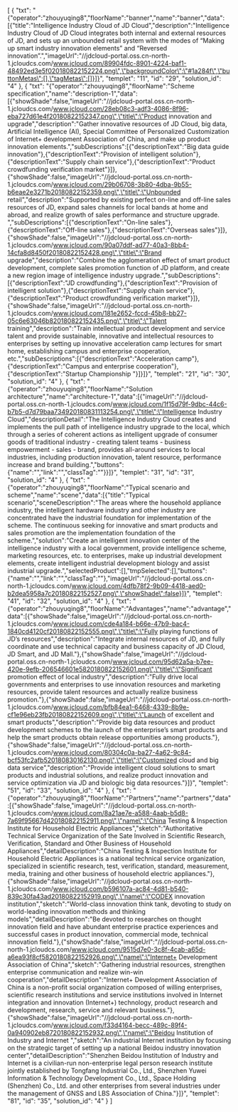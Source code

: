 [
    {
        "txt": "{\"operator\":\"zhouyuqing8\",\"floorName\":\"banner\",\"name\":\"banner\",\"data\":[{\"title\":\"Intelligence Industry Cloud of JD Cloud\",\"description\":\"Intelligence Industry Cloud of JD Cloud integrates both internal and external resources of JD, and sets up an unbounded retail system with the modes of “Making up smart industry innovation elements” and “Reversed innovation”.\",\"imageUrl\":\"//jdcloud-portal.oss.cn-north-1.jcloudcs.com/www.jcloud.com/89904fdc-8901-4224-baf1-48492ed3e5f020180822152224.png\",\"backgroundColor\":\"#1a284f\",\"buttonMetas\":[],\"tagMetas\":[]}]}",
        "templet": "11",
        "id": "29",
        "solution_id": "4"
    },
    {
        "txt": "{\"operator\":\"zhouyuqing8\",\"floorName\":\"Scheme specification\",\"name\":\"description-1\",\"data\":[{\"showShade\":false,\"imageUrl\":\"//jdcloud-portal.oss.cn-north-1.jcloudcs.com/www.jcloud.com/28eb08c3-adf3-4086-8f96-eba727d61e4f20180822152347.png\",\"title\":\"Product innovation and upgrade\",\"description\":\"Gather innovative resources of JD Cloud, big data, Artificial Intelligence (AI), Special Committee of Personalized Customization of Internet+ development Association of China, and make up product innovation elements.\",\"subDescriptions\":[{\"descriptionText\":\"Big data guide innovation\"},{\"descriptionText\":\"Provision of intelligent solution\"},{\"descriptionText\":\"Supply chain service\"},{\"descriptionText\":\"Product crowdfunding verification market\"}]},{\"showShade\":false,\"imageUrl\":\"//jdcloud-portal.oss.cn-north-1.jcloudcs.com/www.jcloud.com/29b06708-3b80-4dba-9b55-b6eae2e3271b20180822152359.png\",\"title\":\"Unbounded retail\",\"description\":\"Supported by existing perfect on-line and off-line sales resources of JD, expand sales channels for local bands at home and abroad, and realize growth of sales performance and structure upgrade. \",\"subDescriptions\":[{\"descriptionText\":\"On-line sales\"},{\"descriptionText\":\"Off-line sales\"},{\"descriptionText\":\"Overseas sales\"}]},{\"showShade\":false,\"imageUrl\":\"//jdcloud-portal.oss.cn-north-1.jcloudcs.com/www.jcloud.com/90a07ddf-ad77-40a3-8bb4-14cfa8d8450f20180822152428.png\",\"title\":\"Brand upgrade\",\"description\":\"Combine the agglomeration effect of smart product development, complete sales promotion function of JD platform, and create a new region image of intelligence industry upgrade.\",\"subDescriptions\":[{\"descriptionText\":\"JD crowdfunding\"},{\"descriptionText\":\"Provision of intelligent solution\"},{\"descriptionText\":\"Supply chain service\"},{\"descriptionText\":\"Product crowdfunding verification market\"}]},{\"showShade\":false,\"imageUrl\":\"//jdcloud-portal.oss.cn-north-1.jcloudcs.com/www.jcloud.com/181e2652-fccd-45b8-bb27-05c6e63046b820180822152435.png\",\"title\":\"Talent training\",\"description\":\"Train intellectual product development and service talent and provide sustainable, innovative and intellectual resources to enterprises by setting up innovative acceleration camp lectures for smart home, establishing campus and enterprise cooperation, etc.\",\"subDescriptions\":[{\"descriptionText\":\"Acceleration camp\"},{\"descriptionText\":\"Campus and enterprise cooperation\"},{\"descriptionText\":\"Startup Championship \"}]}]}",
        "templet": "21",
        "id": "30",
        "solution_id": "4"
    },
    {
        "txt": "{\"operator\":\"zhouyuqing8\",\"floorName\":\"Solution architecture\",\"name\":\"architecture-1\",\"data\":[{\"imageUrl\":\"//jdcloud-portal.oss.cn-north-1.jcloudcs.com/www.jcloud.com/1f15d79f-9dbc-44c6-b7b5-d7d79baa734920180831113254.png\",\"title\":\"Intelligence Industry Cloud\",\"descriptionDetail\":\"The Intelligence Industry Cloud creates and implements the pull path of intelligence industry upgrade to the local, which through a series of coherent actions as intelligent upgrade of consumer goods of traditional industry - creating talent teams - business empowerment - sales - brand, provides all-around services to local industries, including production innovation, talent resource, performance increase and brand building.\",\"buttons\":{\"name\":\"\",\"link\":\"\",\"classTag\":\"\"}}]}",
        "templet": "31",
        "id": "31",
        "solution_id": "4"
    },
    {
        "txt": "{\"operator\":\"zhouyuqing8\",\"floorName\":\"Typical scenario and scheme\",\"name\":\"scene\",\"data\":[{\"title\":\"Typical scenario\",\"sceneDescription\":\"The areas where the household appliance industry, the intelligent hardware industry and other industry are concentrated have the industrial foundation for implementation of the scheme. The continuous seeking for innovative and smart products and sales promotion are the implementation foundation of the scheme.\",\"solution\":\"Create an intelligent innovation center of the intelligence industry with a local government, provide intelligence scheme, marketing resources, etc. to enterprises, make up industrial development elements, create intelligent industrial development biology and assist industrial upgrade.\",\"selectedProduct\":[],\"tmpSelected\":[],\"buttons\":{\"name\":\"\",\"link\":\"\",\"classTag\":\"\"},\"imageUrl\":\"//jdcloud-portal.oss.cn-north-1.jcloudcs.com/www.jcloud.com/4dfb78f2-9b09-4418-aed0-b2dea5958a7c20180822152527.png\",\"showShade\":false}]}",
        "templet": "41",
        "id": "32",
        "solution_id": "4"
    },
    {
        "txt": "{\"operator\":\"zhouyuqing8\",\"floorName\":\"Advantages\",\"name\":\"advantage\",\"data\":[{\"showShade\":false,\"imageUrl\":\"//jdcloud-portal.oss.cn-north-1.jcloudcs.com/www.jcloud.com/cde4a184-b66e-47b9-bac4-1840cd4120cf20180822152555.png\",\"title\":\"Fully playing functions of JD’s resources\",\"description\":\"Integrate internal resources of JD, and fully coordinate and use technical capacity and business capacity of JD Cloud, JD Smart, and JD Mall.\"},{\"showShade\":false,\"imageUrl\":\"//jdcloud-portal.oss.cn-north-1.jcloudcs.com/www.jcloud.com/95d62a5a-b7ee-420e-9efb-206546601e5820180822152601.png\",\"title\":\"Significant promotion effect of local industry\",\"description\":\"Fully drive local governments and enterprises to use innovation resources and marketing resources, provide talent resources and actually realize business promotion.\"},{\"showShade\":false,\"imageUrl\":\"//jdcloud-portal.oss.cn-north-1.jcloudcs.com/www.jcloud.com/bfb84ea1-6468-4339-8b9e-cf1e96eb23fb20180822152609.png\",\"title\":\"Launch of excellent and smart products\",\"description\":\"Provide big data resources and product development schemes to the launch of the enterprise’s smart products and help the smart products obtain release opportunities among products.\"},{\"showShade\":false,\"imageUrl\":\"//jdcloud-portal.oss.cn-north-1.jcloudcs.com/www.jcloud.com/80304c0a-ba27-4a62-9c84-bcf53fc2afb520180830162130.png\",\"title\":\"Customized cloud and big data service\",\"description\":\"Provide intelligent cloud solutions to smart products and industrial solutions, and realize product innovation and service optimization via JD and biologic big data resources.\"}]}",
        "templet": "51",
        "id": "33",
        "solution_id": "4"
    },
    {
        "txt": "{\"operator\":\"zhouyuqing8\",\"floorName\":\"Partners\",\"name\":\"partners\",\"data\":[{\"showShade\":false,\"imageUrl\":\"//jdcloud-portal.oss.cn-north-1.jcloudcs.com/www.jcloud.com/8a21ae7e-a588-4aab-b5d8-7a69f95667d420180822152911.png\",\"name\":\"China Testing & Inspection Institute for Household Electric Appliances\",\"sketch\":\"Authoritative Technical Service Organization of the Sate Involved in Scientific Research, Verification, Standard and Other Business of Household Appliances\",\"detailDescription\":\"China Testing & Inspection Institute for Household Electric Appliances is a national technical service organization, specialized in scientific research, test, verification, standard, measurement, media, training and other business of household electric appliances.\"},{\"showShade\":false,\"imageUrl\":\"//jdcloud-portal.oss.cn-north-1.jcloudcs.com/www.jcloud.com/b596107a-ac84-4d81-b540-839c30fa43ad20180822152919.png\",\"name\":\"CODEX innovation institution\",\"sketch\":\"World-class innovation think tank, devoting to study on world-leading innovation methods and thinking models\",\"detailDescription\":\"Be devoted to researches on thought innovation field and have abundant enterprise practice experiences and successful cases in product innovation, commercial mode, technical innovation field.\"},{\"showShade\":false,\"imageUrl\":\"//jdcloud-portal.oss.cn-north-1.jcloudcs.com/www.jcloud.com/9515d7e0-3c8f-4cab-a65d-a6ea93f8cf5820180822152926.png\",\"name\":\"Internet+ Development Association of China\",\"sketch\":\"Gathering industrial resources, strengthen enterprise communication and realize win-win cooperation\",\"detailDescription\":\"Internet+ Development Association of China is a non-profit social organization composed of willing enterprises, scientific research institutions and service institutions involved in Internet integration and innovation (Internet+) technology, product research and development, research, service and relevant business.\"},{\"showShade\":false,\"imageUrl\":\"//jdcloud-portal.oss.cn-north-1.jcloudcs.com/www.jcloud.com/f33d4164-becc-489c-89f4-0a940902eb8720180822152932.png\",\"name\":\"Beidou Institution of Industry and Internet \",\"sketch\":\"An industrial Internet institution by focusing on the strategic target of setting up a national Beidou industry innovation center\",\"detailDescription\":\"Shenzhen Beidou Institution of Industry and Internet is a civilian-run non-enterprise legal person research institute jointly established by Tongfang Industrial Co., Ltd., Shenzhen Yuwei Information & Technology Development Co., Ltd., Space Holding (Shenzhen) Co., Ltd. and other enterprises from several industries under the management of GNSS and LBS Association of China.\"}]}",
        "templet": "81",
        "id": "35",
        "solution_id": "4"
    }
]